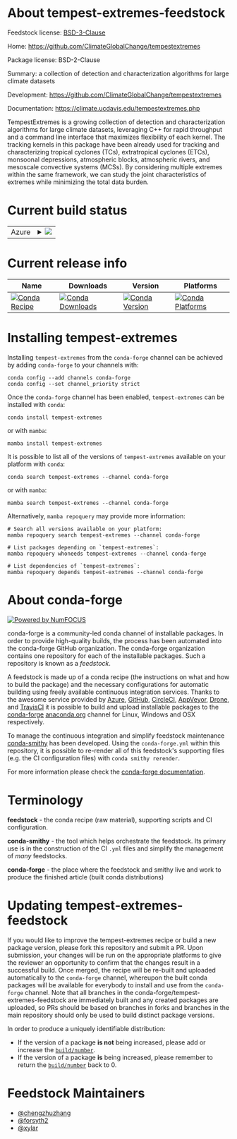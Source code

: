 About tempest-extremes-feedstock
================================

Feedstock license: [BSD-3-Clause](https://github.com/conda-forge/tempest-extremes-feedstock/blob/main/LICENSE.txt)

Home: https://github.com/ClimateGlobalChange/tempestextremes

Package license: BSD-2-Clause

Summary: a collection of detection and characterization algorithms for large climate datasets

Development: https://github.com/ClimateGlobalChange/tempestextremes

Documentation: https://climate.ucdavis.edu/tempestextremes.php

TempestExtremes is a growing collection of detection and characterization
algorithms for large climate datasets, leveraging C++ for rapid throughput
and a command line interface that maximizes flexibility of each kernel. The
tracking kernels in this package have been already used for tracking and
characterizing tropical cyclones (TCs), extratropical cyclones (ETCs),
monsoonal depressions, atmospheric blocks, atmospheric rivers, and mesoscale
convective systems (MCSs). By considering multiple extremes within the same
framework, we can study the joint characteristics of extremes while
minimizing the total data burden.


Current build status
====================


<table>
    
  <tr>
    <td>Azure</td>
    <td>
      <details>
        <summary>
          <a href="https://dev.azure.com/conda-forge/feedstock-builds/_build/latest?definitionId=11290&branchName=main">
            <img src="https://dev.azure.com/conda-forge/feedstock-builds/_apis/build/status/tempest-extremes-feedstock?branchName=main">
          </a>
        </summary>
        <table>
          <thead><tr><th>Variant</th><th>Status</th></tr></thead>
          <tbody><tr>
              <td>linux_64_mpimpich</td>
              <td>
                <a href="https://dev.azure.com/conda-forge/feedstock-builds/_build/latest?definitionId=11290&branchName=main">
                  <img src="https://dev.azure.com/conda-forge/feedstock-builds/_apis/build/status/tempest-extremes-feedstock?branchName=main&jobName=linux&configuration=linux%20linux_64_mpimpich" alt="variant">
                </a>
              </td>
            </tr><tr>
              <td>linux_64_mpinompi</td>
              <td>
                <a href="https://dev.azure.com/conda-forge/feedstock-builds/_build/latest?definitionId=11290&branchName=main">
                  <img src="https://dev.azure.com/conda-forge/feedstock-builds/_apis/build/status/tempest-extremes-feedstock?branchName=main&jobName=linux&configuration=linux%20linux_64_mpinompi" alt="variant">
                </a>
              </td>
            </tr><tr>
              <td>linux_64_mpiopenmpi</td>
              <td>
                <a href="https://dev.azure.com/conda-forge/feedstock-builds/_build/latest?definitionId=11290&branchName=main">
                  <img src="https://dev.azure.com/conda-forge/feedstock-builds/_apis/build/status/tempest-extremes-feedstock?branchName=main&jobName=linux&configuration=linux%20linux_64_mpiopenmpi" alt="variant">
                </a>
              </td>
            </tr><tr>
              <td>osx_64_mpimpich</td>
              <td>
                <a href="https://dev.azure.com/conda-forge/feedstock-builds/_build/latest?definitionId=11290&branchName=main">
                  <img src="https://dev.azure.com/conda-forge/feedstock-builds/_apis/build/status/tempest-extremes-feedstock?branchName=main&jobName=osx&configuration=osx%20osx_64_mpimpich" alt="variant">
                </a>
              </td>
            </tr><tr>
              <td>osx_64_mpinompi</td>
              <td>
                <a href="https://dev.azure.com/conda-forge/feedstock-builds/_build/latest?definitionId=11290&branchName=main">
                  <img src="https://dev.azure.com/conda-forge/feedstock-builds/_apis/build/status/tempest-extremes-feedstock?branchName=main&jobName=osx&configuration=osx%20osx_64_mpinompi" alt="variant">
                </a>
              </td>
            </tr><tr>
              <td>osx_64_mpiopenmpi</td>
              <td>
                <a href="https://dev.azure.com/conda-forge/feedstock-builds/_build/latest?definitionId=11290&branchName=main">
                  <img src="https://dev.azure.com/conda-forge/feedstock-builds/_apis/build/status/tempest-extremes-feedstock?branchName=main&jobName=osx&configuration=osx%20osx_64_mpiopenmpi" alt="variant">
                </a>
              </td>
            </tr>
          </tbody>
        </table>
      </details>
    </td>
  </tr>
</table>

Current release info
====================

| Name | Downloads | Version | Platforms |
| --- | --- | --- | --- |
| [![Conda Recipe](https://img.shields.io/badge/recipe-tempest--extremes-green.svg)](https://anaconda.org/conda-forge/tempest-extremes) | [![Conda Downloads](https://img.shields.io/conda/dn/conda-forge/tempest-extremes.svg)](https://anaconda.org/conda-forge/tempest-extremes) | [![Conda Version](https://img.shields.io/conda/vn/conda-forge/tempest-extremes.svg)](https://anaconda.org/conda-forge/tempest-extremes) | [![Conda Platforms](https://img.shields.io/conda/pn/conda-forge/tempest-extremes.svg)](https://anaconda.org/conda-forge/tempest-extremes) |

Installing tempest-extremes
===========================

Installing `tempest-extremes` from the `conda-forge` channel can be achieved by adding `conda-forge` to your channels with:

```
conda config --add channels conda-forge
conda config --set channel_priority strict
```

Once the `conda-forge` channel has been enabled, `tempest-extremes` can be installed with `conda`:

```
conda install tempest-extremes
```

or with `mamba`:

```
mamba install tempest-extremes
```

It is possible to list all of the versions of `tempest-extremes` available on your platform with `conda`:

```
conda search tempest-extremes --channel conda-forge
```

or with `mamba`:

```
mamba search tempest-extremes --channel conda-forge
```

Alternatively, `mamba repoquery` may provide more information:

```
# Search all versions available on your platform:
mamba repoquery search tempest-extremes --channel conda-forge

# List packages depending on `tempest-extremes`:
mamba repoquery whoneeds tempest-extremes --channel conda-forge

# List dependencies of `tempest-extremes`:
mamba repoquery depends tempest-extremes --channel conda-forge
```


About conda-forge
=================

[![Powered by
NumFOCUS](https://img.shields.io/badge/powered%20by-NumFOCUS-orange.svg?style=flat&colorA=E1523D&colorB=007D8A)](https://numfocus.org)

conda-forge is a community-led conda channel of installable packages.
In order to provide high-quality builds, the process has been automated into the
conda-forge GitHub organization. The conda-forge organization contains one repository
for each of the installable packages. Such a repository is known as a *feedstock*.

A feedstock is made up of a conda recipe (the instructions on what and how to build
the package) and the necessary configurations for automatic building using freely
available continuous integration services. Thanks to the awesome service provided by
[Azure](https://azure.microsoft.com/en-us/services/devops/), [GitHub](https://github.com/),
[CircleCI](https://circleci.com/), [AppVeyor](https://www.appveyor.com/),
[Drone](https://cloud.drone.io/welcome), and [TravisCI](https://travis-ci.com/)
it is possible to build and upload installable packages to the
[conda-forge](https://anaconda.org/conda-forge) [anaconda.org](https://anaconda.org/)
channel for Linux, Windows and OSX respectively.

To manage the continuous integration and simplify feedstock maintenance
[conda-smithy](https://github.com/conda-forge/conda-smithy) has been developed.
Using the ``conda-forge.yml`` within this repository, it is possible to re-render all of
this feedstock's supporting files (e.g. the CI configuration files) with ``conda smithy rerender``.

For more information please check the [conda-forge documentation](https://conda-forge.org/docs/).

Terminology
===========

**feedstock** - the conda recipe (raw material), supporting scripts and CI configuration.

**conda-smithy** - the tool which helps orchestrate the feedstock.
                   Its primary use is in the construction of the CI ``.yml`` files
                   and simplify the management of *many* feedstocks.

**conda-forge** - the place where the feedstock and smithy live and work to
                  produce the finished article (built conda distributions)


Updating tempest-extremes-feedstock
===================================

If you would like to improve the tempest-extremes recipe or build a new
package version, please fork this repository and submit a PR. Upon submission,
your changes will be run on the appropriate platforms to give the reviewer an
opportunity to confirm that the changes result in a successful build. Once
merged, the recipe will be re-built and uploaded automatically to the
`conda-forge` channel, whereupon the built conda packages will be available for
everybody to install and use from the `conda-forge` channel.
Note that all branches in the conda-forge/tempest-extremes-feedstock are
immediately built and any created packages are uploaded, so PRs should be based
on branches in forks and branches in the main repository should only be used to
build distinct package versions.

In order to produce a uniquely identifiable distribution:
 * If the version of a package **is not** being increased, please add or increase
   the [``build/number``](https://docs.conda.io/projects/conda-build/en/latest/resources/define-metadata.html#build-number-and-string).
 * If the version of a package **is** being increased, please remember to return
   the [``build/number``](https://docs.conda.io/projects/conda-build/en/latest/resources/define-metadata.html#build-number-and-string)
   back to 0.

Feedstock Maintainers
=====================

* [@chengzhuzhang](https://github.com/chengzhuzhang/)
* [@forsyth2](https://github.com/forsyth2/)
* [@xylar](https://github.com/xylar/)

